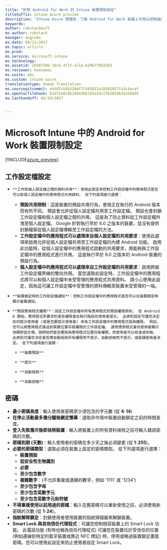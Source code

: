 ```yaml
---
title: "針對 Android for Work 的 Intune 裝置限制設定"
titleSuffix: Intune Azure preview
description: "Intune Azure 預覽版︰了解 Android for Work 裝置上可用以控制裝置設定與功能的 Intune 設定。"
keywords: 
author: robstackmsft
ms.author: robstack
manager: angrobe
ms.date: 04/12/2017
ms.topic: article
ms.prod: 
ms.service: microsoft-intune
ms.technology: 
ms.assetid: 1830720b-16cb-4f2f-a71a-62967f882563
ms.reviewer: heenamac
ms.suite: ems
ms.custom: intune-azure
translationtype: Human Translation
ms.sourcegitcommit: e5dd7cb5b320df7f443b52a1b502027fa3c4acaf
ms.openlocfilehash: b1df2e0c6b2494386193e24c2f6265db35e58dd5
ms.lasthandoff: 04/19/2017


---
```


# <a name="android-for-work-device-restriction-settings-in-microsoft-intune"></a>Microsoft Intune 中的 Android for Work 裝置限制設定

[!INCLUDE[azure_preview](../includes/azure_preview.md)]

## <a name="work-profile-settings"></a>工作設定檔設定
-     **工作和個人設定檔之間的資料共用**：使用此設定來控制工作設定檔中的應用程式是否可以和個人設定檔中的應用程式共用資料。 從下列選項進行選擇： 
    - **預設共用限制**：這是裝置的預設共用行為，會視正在執行的 Android 版本而有所不同。 預設會允許從個人設定檔共用至工作設定檔。 預設也會封鎖工作設定檔和個人設定檔之間的共用。 這是為了防止資料從工作設定檔外洩至個人設定檔。 Google 針對執行早於 6.0 之版本的裝置，並沒有提供封鎖檔案從個人設定檔傳輸至工作設定檔的方法。  
    - **工作設定檔中的應用程式可以處理來自個人設定檔的共用要求**：使用此選項來啟用允許從個人設定檔共用至工作設定檔的內建 Android 功能。 啟用此功能時，從個人設定檔中的應用程式啟動的共用要求，將能夠與工作設定檔中的應用程式進行共用。 這是執行早於 6.0 之版本的 Android 裝置的預設行為。
    - **個人設定檔中的應用程式可以處理來自工作設定檔的共用要求**：啟用跨越工作設定檔界線的雙向共用。 當您選取此設定時，工作設定檔中的應用程式將可以和個人設定檔中未受管理的應用程式共用資料。  請小心使用此設定，因為這可讓工作設定檔中受管理的資料傳輸至裝置未受管理的一端。


-     **裝置鎖定時的工作設定檔通知**：控制工作設定檔中的應用程式是否可以在裝置鎖定時顯示螢幕通知。
-     **預設應用程式權限**：設定工作設定檔中所有應用程式的預設權限原則。 從 Android 6 開始，應用程式所要求的某些權限會在執行階段向使用者提示。 此原則設定可讓您決定如何提示使用者 (或是否要提示使用者) 來為工作設定檔中的應用程式授與權限。 例如，您可以將應用程式推送到需要位置存取權限的工作設定檔。 通常應用程式會向使用者顯示快顯對話方塊，詢問他們是否要授與應用程式位置存取權限，而使用者可以核准或拒絕。 此原則可讓您決定是否應自動授與所有權限而不提示、自動拒絕而不提示，或是讓使用者決定。 從下列選項進行選擇：
    -     **裝置預設**
    -     **提示**
    -     **自動授與**
    -     **自動拒絕**

## <a name="password"></a>密碼

- **最小密碼長度**：輸入使用者密碼至少須包含的字元數 (從 **4**-**14**)
- **在停止活動最多幾分鐘後鎖定螢幕**：選取非作用中裝置自動鎖定之前的時間長度。
- **登入失敗幾次後即抹除裝置**：輸入將裝置上的所有資料抹除之前可輸入錯誤密碼的次數。
- **密碼到期 (天數)**：輸入使用者的密碼在多少天之後必須變更 (從 **1**-**255**)。
- **必要的密碼類型**：選取必須在裝置上設定的密碼類型。 從下列選項進行選擇：
    - **裝置預設**
    - **低安全性生物識別**
    - **必要**
    - **至少包含數字**
    - **複雜數字**：(不允許重複或連續的數字，例如 '1111' 或 '1234')
    - **至少包含字母**
    - **至少包含英數字元**
    - **至少包含英數字元和符號**
- **不得重複使用以前用過的密碼**：輸入在舊密碼可以重新使用之前，必須使用新密碼的次數 (從 **1**-**24**)。
- **指紋解除鎖定**：封鎖使用者使用裝置的指紋掃描器來解鎖裝置。
- **Smart Lock 與其他信任代理程式**：可讓您控制相容裝置上的 Smart Lock 功能。 此電話功能 (有時也稱為信任代理程式) 可讓您在裝置位於受信任的位置 (例如連線到特定的藍牙裝置或靠近 NFC 標記) 時，停用或略過裝置鎖定畫面密碼。您可以使用此設定來防止使用者設定 Smart Lock。


